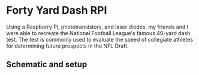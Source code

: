 # Forty Yard Dash RPI
Using a Raspberry Pi, phototransistors, and laser diodes, my friends and I were able to recreate the National Football League's famous 40-yard dash test. The test is commonly used to evaluate the speed of collegiate athletes for determining future prospects in the NFL Draft.

## Schematic and setup


